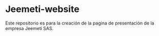 # Jeemeti-website
Este repositorio es para la creación de la pagina de presentación de la empresa Jeemeti SAS.
